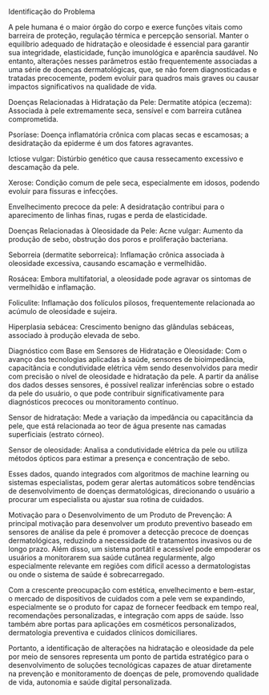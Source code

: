 Identificação do Problema

A pele humana é o maior órgão do corpo e exerce funções vitais como barreira de proteção, regulação térmica e percepção sensorial. Manter o equilíbrio adequado de hidratação e oleosidade é essencial para garantir sua integridade, elasticidade, função imunológica e aparência saudável. No entanto, alterações nesses parâmetros estão frequentemente associadas a uma série de doenças dermatológicas, que, se não forem diagnosticadas e tratadas precocemente, podem evoluir para quadros mais graves ou causar impactos significativos na qualidade de vida.

Doenças Relacionadas à Hidratação da Pele:
Dermatite atópica (eczema): Associada à pele extremamente seca, sensível e com barreira cutânea comprometida.

Psoríase: Doença inflamatória crônica com placas secas e escamosas; a desidratação da epiderme é um dos fatores agravantes.

Ictiose vulgar: Distúrbio genético que causa ressecamento excessivo e descamação da pele.

Xerose: Condição comum de pele seca, especialmente em idosos, podendo evoluir para fissuras e infecções.

Envelhecimento precoce da pele: A desidratação contribui para o aparecimento de linhas finas, rugas e perda de elasticidade.

Doenças Relacionadas à Oleosidade da Pele:
Acne vulgar: Aumento da produção de sebo, obstrução dos poros e proliferação bacteriana.

Seborreia (dermatite seborreica): Inflamação crônica associada à oleosidade excessiva, causando escamação e vermelhidão.

Rosácea: Embora multifatorial, a oleosidade pode agravar os sintomas de vermelhidão e inflamação.

Foliculite: Inflamação dos folículos pilosos, frequentemente relacionada ao acúmulo de oleosidade e sujeira.

Hiperplasia sebácea: Crescimento benigno das glândulas sebáceas, associado à produção elevada de sebo.

Diagnóstico com Base em Sensores de Hidratação e Oleosidade:
Com o avanço das tecnologias aplicadas à saúde, sensores de bioimpedância, capacitância e condutividade elétrica vêm sendo desenvolvidos para medir com precisão o nível de oleosidade e hidratação da pele. A partir da análise dos dados desses sensores, é possível realizar inferências sobre o estado da pele do usuário, o que pode contribuir significativamente para diagnósticos precoces ou monitoramento contínuo.

Sensor de hidratação: Mede a variação da impedância ou capacitância da pele, que está relacionada ao teor de água presente nas camadas superficiais (estrato córneo).

Sensor de oleosidade: Analisa a condutividade elétrica da pele ou utiliza métodos ópticos para estimar a presença e concentração de sebo.

Esses dados, quando integrados com algoritmos de machine learning ou sistemas especialistas, podem gerar alertas automáticos sobre tendências de desenvolvimento de doenças dermatológicas, direcionando o usuário a procurar um especialista ou ajustar sua rotina de cuidados.

Motivação para o Desenvolvimento de um Produto de Prevenção:
A principal motivação para desenvolver um produto preventivo baseado em sensores de análise da pele é promover a detecção precoce de doenças dermatológicas, reduzindo a necessidade de tratamentos invasivos ou de longo prazo. Além disso, um sistema portátil e acessível pode empoderar os usuários a monitorarem sua saúde cutânea regularmente, algo especialmente relevante em regiões com difícil acesso a dermatologistas ou onde o sistema de saúde é sobrecarregado.

Com a crescente preocupação com estética, envelhecimento e bem-estar, o mercado de dispositivos de cuidados com a pele vem se expandindo, especialmente se o produto for capaz de fornecer feedback em tempo real, recomendações personalizadas, e integração com apps de saúde. Isso também abre portas para aplicações em cosméticos personalizados, dermatologia preventiva e cuidados clínicos domiciliares.

Portanto, a identificação de alterações na hidratação e oleosidade da pele por meio de sensores representa um ponto de partida estratégico para o desenvolvimento de soluções tecnológicas capazes de atuar diretamente na prevenção e monitoramento de doenças de pele, promovendo qualidade de vida, autonomia e saúde digital personalizada.
